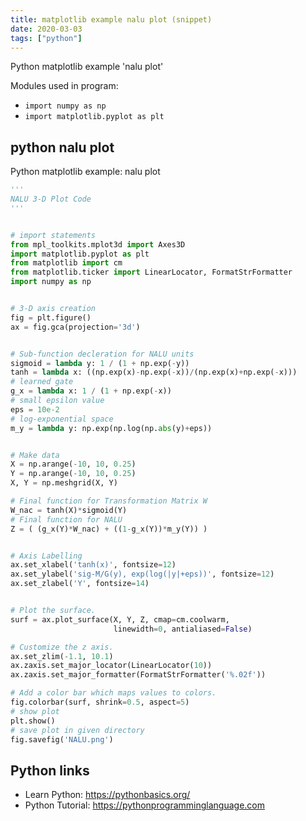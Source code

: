 ```yaml
---
title: matplotlib example nalu plot (snippet)
date: 2020-03-03
tags: ["python"]
---
```

Python matplotlib example 'nalu plot'


Modules used in program: 
* `import numpy as np`
* `import matplotlib.pyplot as plt`

## python nalu plot

Python matplotlib example: nalu plot

```python
'''
NALU 3-D Plot Code
'''


# import statements
from mpl_toolkits.mplot3d import Axes3D
import matplotlib.pyplot as plt
from matplotlib import cm
from matplotlib.ticker import LinearLocator, FormatStrFormatter
import numpy as np


# 3-D axis creation
fig = plt.figure()
ax = fig.gca(projection='3d')


# Sub-function decleration for NALU units
sigmoid = lambda y: 1 / (1 + np.exp(-y))
tanh = lambda x: ((np.exp(x)-np.exp(-x))/(np.exp(x)+np.exp(-x)))
# learned gate
g_x = lambda x: 1 / (1 + np.exp(-x))
# small epsilon value
eps = 10e-2
# log-exponential space
m_y = lambda y: np.exp(np.log(np.abs(y)+eps))


# Make data
X = np.arange(-10, 10, 0.25)
Y = np.arange(-10, 10, 0.25)
X, Y = np.meshgrid(X, Y)

# Final function for Transformation Matrix W
W_nac = tanh(X)*sigmoid(Y)
# Final function for NALU
Z = ( (g_x(Y)*W_nac) + ((1-g_x(Y))*m_y(Y)) )


# Axis Labelling
ax.set_xlabel('tanh(x)', fontsize=12)
ax.set_ylabel('sig-M/G(y), exp(log(|y|+eps))', fontsize=12)
ax.set_zlabel('Y', fontsize=14)


# Plot the surface.
surf = ax.plot_surface(X, Y, Z, cmap=cm.coolwarm,
                       linewidth=0, antialiased=False)

# Customize the z axis.
ax.set_zlim(-1.1, 10.1)
ax.zaxis.set_major_locator(LinearLocator(10))
ax.zaxis.set_major_formatter(FormatStrFormatter('%.02f'))

# Add a color bar which maps values to colors.
fig.colorbar(surf, shrink=0.5, aspect=5)
# show plot
plt.show()
# save plot in given directory
fig.savefig('NALU.png')

```

## Python links

- Learn Python: https://pythonbasics.org/
- Python Tutorial: https://pythonprogramminglanguage.com
